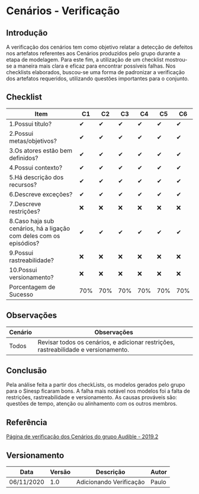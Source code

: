 # Cenários - Verificação

## Introdução

A verificação dos cenários tem como objetivo relatar a detecção de defeitos nos artefatos referentes aos Cenários produzidos pelo grupo durante a etapa de modelagem. Para este fim, a utilização de um  checklist mostrou-se a maneira mais clara e eficaz para encontrar  possíveis falhas. Nos checklists elaborados, buscou-se uma forma de  padronizar a verificação dos artefatos requeridos, utilizando questões  importantes para o conjunto.

## Checklist

Item | C1 | C2 | C3 | C4 | C5 | C6
------ | ---- | ---- | ----| ---- | ---- | ----
1.Possui título? | ✔ | ✔ | ✔ | ✔ | ✔ | ✔  
2.Possui metas/objetivos? | ✔ | ✔ | ✔ | ✔ | ✔ | ✔
3.Os atores estão bem definidos? | ✔ | ✔ | ✔ | ✔ | ✔ | ✔
4.Possui contexto? | ✔ | ✔ | ✔ | ✔ | ✔ | ✔
5.Há descrição dos recursos? | ✔ | ✔ | ✔ | ✔ | ✔ | ✔
6.Descreve exceções? | ✔ | ✔ | ✔ | ✔ | ✔ | ✔
7.Descreve restrições? | ❌ | ❌ | ❌ | ❌ | ❌ | ❌
8.Caso haja sub cenários, há a ligação com deles com os episódios? | ✔ | ✔ | ✔ | ✔ | ✔ | ✔
9.Possui rastreabilidade? | ❌ | ❌ | ❌ | ❌ | ❌ | ❌
10.Possui versionamento? | ❌ | ❌ | ❌ | ❌ | ❌ | ❌
Porcentagem de Sucesso | 70% | 70% | 70% | 70% | 70% | 70%

## Observações

Cenário | Observações
--------- | -----------------
Todos | Revisar todos os cenários, e adicionar restrições, rastreabilidade e versionamento.

## Conclusão

Pela análise feita a partir dos checkLists, os  modelos gerados pelo grupo para o Sinesp ficaram bons. A falha mais notável nos modelos foi a falta de restrições, rastreabilidade e versionamento. As causas prováveis são: questões de tempo, atenção ou alinhamento com os outros membros.

## Referência

[Página de verificação dos Cenários do grupo Audible - 2019.2](https://requisitos-de-software.github.io/2019.2-Audible/verificacao_cenarios/)

## Versionamento

Data | Versão | Descrição | Autor
------ | ---------- | --------------| --------
06/11/2020 | 1.0 | Adicionando Verificação | Paulo
